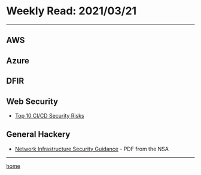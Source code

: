 # Weekly Read: 2021/03/21
----

## AWS



## Azure



## DFIR



## Web Security

 * [Top 10 CI/CD Security Risks](https://www.cidersecurity.io/top-10-cicd-security-risks/)


## General Hackery
 
 * [Network Infrastructure Security Guidance](https://media.defense.gov/2022/Mar/01/2002947139/-1/-1/0/CTR_NSA_NETWORK_INFRASTRUCTURE_SECURITY_GUIDANCE_20220301.PDF) - PDF from the NSA 





----
[home](index.md)
